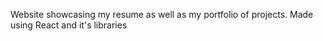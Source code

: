 Website showcasing my resume as well as my portfolio of projects. Made using React and it's libraries
